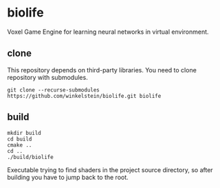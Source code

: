 # biolife

Voxel Game Engine for learning neural networks in virtual environment.

## clone
This repository depends on third-party libraries. You need to clone repository with submodules.
```
git clone --recurse-submodules https://github.com/winkelstein/biolife.git biolife
```

## build
```
mkdir build
cd build
cmake ..
cd ..
./build/biolife
```
Executable trying to find shaders in the project source directory, so after building you have to jump back to the root.
